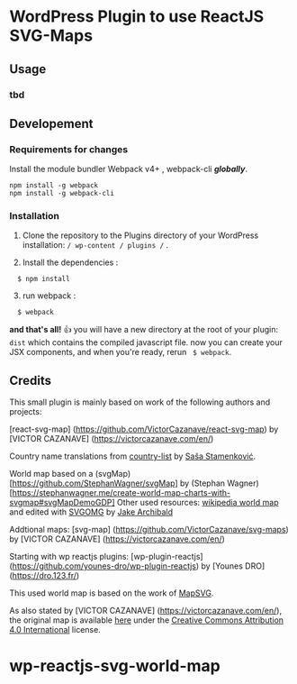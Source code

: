 # WordPress Plugin to use ReactJS SVG-Maps

## Usage

### tbd

## Developement

### Requirements for changes

Install the module bundler Webpack v4+ , webpack-cli  ***globally***.
```
npm install -g webpack
npm install -g webpack-cli
```

### Installation
1. Clone the repository to the Plugins directory of your WordPress installation: ` / wp-content / plugins / ` .

2.  Install the dependencies :
```
  $ npm install
```
3. run webpack  :
```
  $ webpack
```
**and that's all!** :+1:  you will have a new directory at the root of your plugin: `dist` which contains the compiled javascript file.
now you can create your JSX components, and when you're ready, rerun ``` $ webpack```.

## Credits

This small plugin is mainly based on work of the following authors and projects:

[react-svg-map] (https://github.com/VictorCazanave/react-svg-map) by [VICTOR CAZANAVE] (https://victorcazanave.com/en/)

Country name translations from [country-list](https://github.com/umpirsky/country-list) by [Saša Stamenković](https://github.com/umpirsky).

World map based on a (svgMap)[https://github.com/StephanWagner/svgMap] by (Stephan Wagner)[https://stephanwagner.me/create-world-map-charts-with-svgmap#svgMapDemoGDP]
Other used resources: [wikipedia world map](https://upload.wikimedia.org/wikipedia/commons/b/bc/BlankMap-World-Compact.svg) and edited with [SVGOMG](http://jakearchibald.github.io/svgomg/) by [Jake Archibald](https://twitter.com/jaffathecake)

Addtional maps:
[svg-map] (https://github.com/VictorCazanave/svg-maps) by [VICTOR CAZANAVE] (https://victorcazanave.com/en/)

Starting with wp reactjs plugins:
[wp-plugin-reactjs] (https://github.com/younes-dro/wp-plugin-reactjs) by [Younes DRO] (https://dro.123.fr/)

This used world map is based on the work of [MapSVG](https://mapsvg.com).

As also stated by [VICTOR CAZANAVE] (https://victorcazanave.com/en/), the original map is available [here](https://mapsvg.com/maps/world) under the [Creative Commons Attribution 4.0 International](https://creativecommons.org/licenses/by/4.0/) license.
# wp-reactjs-svg-world-map
